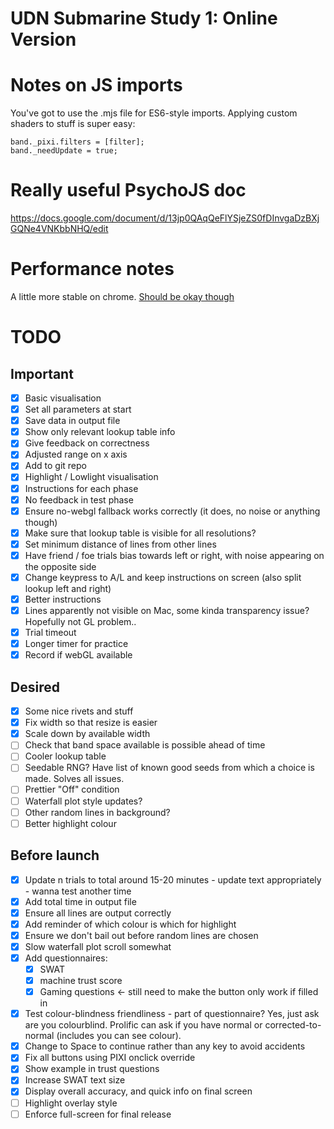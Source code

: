 # UDN Submarine Study 1: Online Version

# Notes on JS imports

You've got to use the .mjs file for ES6-style imports.
Applying custom shaders to stuff is super easy:

    band._pixi.filters = [filter];
    band._needUpdate = true;

# Really useful PsychoJS doc

https://docs.google.com/document/d/13jp0QAqQeFlYSjeZS0fDInvgaDzBXjGQNe4VNKbbNHQ/edit

# Performance notes

A little more stable on chrome.
[Should be okay though](https://www.researchgate.net/publication/343081686_The_timing_mega-study_comparing_a_range_of_experiment_generators_both_lab-based_and_online)

# TODO

## Important 

* [x] Basic visualisation
* [x] Set all parameters at start
* [x] Save data in output file
* [x] Show only relevant lookup table info
* [x] Give feedback on correctness
* [x] Adjusted range on x axis
* [x] Add to git repo
* [x] Highlight / Lowlight visualisation
* [x] Instructions for each phase
* [x] No feedback in test phase
* [x] Ensure no-webgl fallback works correctly (it does, no noise or anything though)
* [x] Make sure that lookup table is visible for all resolutions?
* [x] Set minimum distance of lines from other lines
* [x] Have friend / foe trials bias towards left or right, with noise appearing on the opposite side
* [x] Change keypress to A/L and keep instructions on screen (also split lookup left and right)
* [X] Better instructions
* [X] Lines apparently not visible on Mac, some kinda transparency issue? Hopefully not GL problem..
* [X] Trial timeout
* [X] Longer timer for practice
* [X] Record if webGL available

## Desired

* [x] Some nice rivets and stuff
* [X] Fix width so that resize is easier
* [x] Scale down by available width
* [ ] Check that band space available is possible ahead of time
* [ ] Cooler lookup table
* [ ] Seedable RNG? Have list of known good seeds from which a choice is made. Solves all issues.
* [ ] Prettier "Off" condition
* [ ] Waterfall plot style updates?
* [ ] Other random lines in background?
* [ ] Better highlight colour

## Before launch

* [X] Update n trials to total around 15-20 minutes - update text appropriately - wanna test another time
* [X] Add total time in output file
* [X] Ensure all lines are output correctly
* [X] Add reminder of which colour is which for highlight
* [X] Ensure we don't bail out before random lines are chosen
* [X] Slow waterfall plot scroll somewhat
* [X] Add questionnaires:
    * [X] SWAT
    * [X] machine trust score 
    * [X] Gaming questions <- still need to make the button only work if filled in
* [X] Test colour-blindness friendliness - part of questionnaire? Yes, just ask are you colourblind. Prolific can ask if you have normal or corrected-to-normal (includes you can see colour).
* [X] Change to Space to continue rather than any key to avoid accidents
* [X] Fix all buttons using PIXI onclick override
* [X] Show example in trust questions
* [X] Increase SWAT text size
* [X] Display overall accuracy, and quick info on final screen
* [ ] Highlight overlay style
* [ ] Enforce full-screen for final release